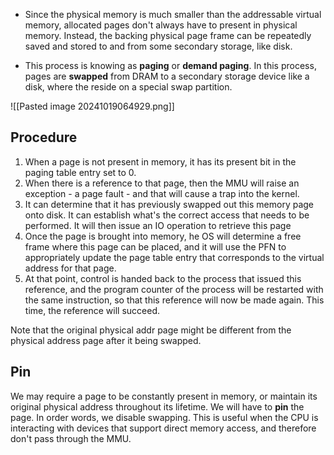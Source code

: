 - Since the physical memory is much smaller than the addressable virtual memory, allocated pages don't always have to present in physical memory. Instead, the backing physical page frame can be repeatedly saved and stored to and from some secondary storage, like disk.

- This process is knowing as **paging** or **demand paging**. In this process, pages are **swapped** from DRAM to a secondary storage device like a disk, where the reside on a special swap partition.

![[Pasted image 20241019064929.png]]


## Procedure 
1. When a page is not present in memory, it has its present bit in the paging table entry set to 0. 
2. When there is a reference to that page, then the MMU will raise an exception - a page fault - and that will cause a trap into the kernel.
3. It can determine that it has previously swapped out this memory page onto disk. It can establish what's the correct access that needs to be performed. It will then issue an IO operation to retrieve this page 
4. Once the page is brought into memory, he OS will determine a free frame where this page can be placed, and it will use the PFN to appropriately update the page table entry that corresponds to the virtual address for that page. 
5. At that point, control is handed back to the process that issued this reference, and the program counter of the process will be restarted with the same instruction, so that this reference will now be made again. This time, the reference will succeed.

Note that the original physical addr page might be different from the physical address page after it being swapped. 

## Pin
We may require a page to be constantly present in memory, or maintain its original physical address throughout its lifetime. We will have to **pin** the page. In order words, we disable swapping. This is useful when the CPU is interacting with devices that support direct memory access, and therefore don't pass through the MMU.

